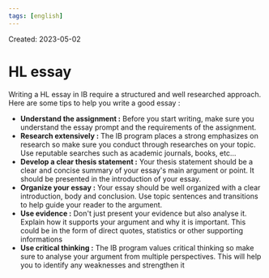 ```yaml
---
tags: [english] 
---
```

Created: 2023-05-02

# HL essay
Writing a HL essay in IB require a structured and well researched approach. Here are some tips to help you write  a good essay : 
-  **Understand  the assignment :** Before you start writing, make sure you understand the essay prompt and the requirements of the assignment. 
- **Research extensively :**  The IB program places a strong emphasizes on research so make sure you conduct through researches on your topic. Use reputable searches such as academic journals, books, etc... 
- **Develop a clear thesis statement :** Your thesis statement should be a clear and concise summary of your essay's main argument or point. It should be presented in the introduction of your essay.
- **Organize your essay :** Your essay should be well organized with a clear introduction, body and conclusion.  Use topic sentences and transitions to help guide your reader to the argument.
- **Use evidence :** Don't just present your evidence but also analyse it. Explain how it supports your argument and why it is important. This could be in the form of direct quotes, statistics or other supporting informations
- **Use critical thinking :** The IB program values critical thinking so make sure to analyse your argument from multiple perspectives. This will help you to identify any weaknesses and strengthen it